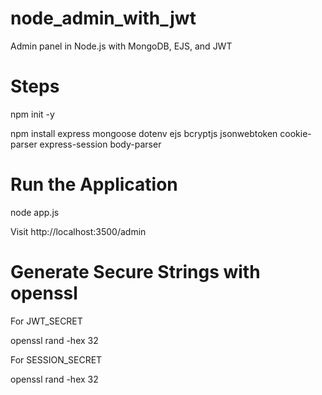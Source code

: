 # node_admin_with_jwt
Admin panel in Node.js with MongoDB, EJS, and JWT

# Steps

npm init -y

npm install express mongoose dotenv ejs bcryptjs jsonwebtoken cookie-parser express-session body-parser

# Run the Application

node app.js

Visit http://localhost:3500/admin

# Generate Secure Strings with openssl

For JWT_SECRET

openssl rand -hex 32

For SESSION_SECRET

openssl rand -hex 32



